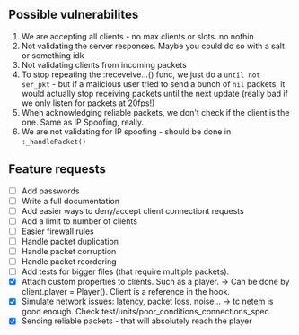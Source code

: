 ## Possible vulnerabilites
1. We are accepting all clients - no max clients or slots. no nothin
2. Not validating the server responses. Maybe you could do so with a salt or something idk
3. Not validating clients from incoming packets
4. To stop repeating the :receveive...() func, we just do a `until not ser_pkt` - but if a malicious user tried to send a bunch of `nil` packets, it would actually stop receiving packets until the next update (really bad if we only listen for packets at 20fps!)
5. When acknowledging reliable packets, we don't check if the client is the one. Same as IP Spoofing, really.
6. We are not validating for IP spoofing - should be done in `:_handlePacket()`


## Feature requests
- [ ] Add passwords 
- [ ] Write a full documentation
- [ ] Add easier ways to deny/accept client connectiont requests
- [ ] Add a limit to number of clients
- [ ] Easier firewall rules
- [ ] Handle packet duplication
- [ ] Handle packet corruption
- [ ] Handle packet reordering
- [ ] Add tests for bigger files (that require multiple packets).
- [X] Attach custom properties to clients. Such as a player. -> Can be done by client.player = Player(). Client is a reference in the hook.
- [X] Simulate network issues: latency, packet loss, noise... -> tc netem is good enough. Check test/units/poor_conditions_connections_spec.
- [X] Sending reliable packets - that will absolutely reach the player